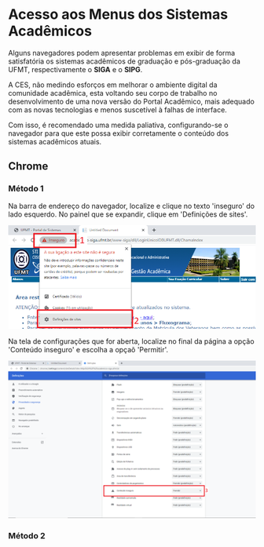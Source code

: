 # Acesso aos Menus dos Sistemas Acadêmicos

Alguns navegadores podem apresentar problemas em exibir de forma satisfatória os sistemas acadêmicos de graduação e pós-graduação da UFMT,
respectivamente o **SIGA** e o **SIPG**.

A CES, não medindo esforços em melhorar o ambiente digital da comunidade acadêmica, esta voltando seu corpo de trabalho no desenvolvimento
de uma nova versão do Portal Acadêmico, mais adequado com as novas tecnologias e menos suscetível à falhas de interface.

Com isso, é recomendado uma medida paliativa, configurando-se o navegador para que este possa exibir corretamente o conteúdo dos sistemas acadêmicos atuais.

## Chrome

### Método 1

Na barra de endereço do navegador, localize e clique no texto 'inseguro' do lado esquerdo. No painel que se expandir, clique em 'Definições de sites'.

![Tela 01 do Chrome](images/chrome_01.png "Chrome com a opção de definição do site")

Na tela de configurações que for aberta, localize no final da página a opção 'Conteúdo inseguro' e escolha a opçaõ 'Permitir'.

![Tela 02 do Chrome](images/chrome_02.png "Definições do site academico")

### Método 2

